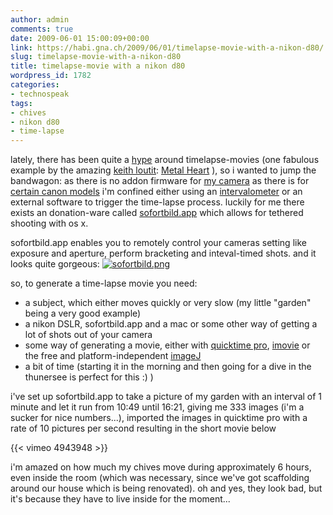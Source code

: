 ```yaml
---
author: admin
comments: true
date: 2009-06-01 15:00:09+00:00
link: https://habi.gna.ch/2009/06/01/timelapse-movie-with-a-nikon-d80/
slug: timelapse-movie-with-a-nikon-d80
title: timelapse-movie with a nikon d80
wordpress_id: 1782
categories:
- technospeak
tags:
- chives
- nikon d80
- time-lapse
---
```


lately, there has been quite a [hype](https://leumund.ch/2009/info/timelapse-movie-mit-chdk/) around timelapse-movies (one fabulous example by the amazing [keith loutit](https://vimeo.com/channels/keithloutitssydney): [Metal Heart](https://vimeo.com/2317118) ), so i wanted to jump the bandwagon: as there is no addon firmware for [my camera](https://www.flickr.com/cameras/nikon/d80/) as there is for [certain canon models](http://chdk.wikia.com/wiki/CHDK) i'm confined either using an [intervalometer](https://google.com/search?hl=en&client=safari&rls=en-us&q=intervalometer+arduino+nikon&btnG=Search&aq=f&oq=&aqi=) or an external software to trigger the time-lapse process. luckily for me there exists an donation-ware called [sofortbild.app](http://www.sofortbildapp.com/) which allows for tethered shooting with os x.

sofortbild.app enables you to remotely control your cameras setting like exposure and aperture, perform bracketing and inteval-timed shots. and it looks quite gorgeous:
[![sofortbild.png](https://habi.gna.ch/wp-content/uploads/2009/06/sofortbild.jpg)](https://habi.gna.ch/wp-content/uploads/2009/06/sofortbild.png)

so, to generate a time-lapse movie you need:

* a subject, which either moves quickly or very slow (my little "garden" being a very good example)
* a nikon DSLR, sofortbild.app and a mac or some other way of getting a lot of shots out of your camera
* some way of generating a movie, either with [quicktime pro](https://apple.com/quicktime/pro/), [imovie](http://www.apple.com/ilife/imovie/) or the free and platform-independent [imageJ](http://rsbweb.nih.gov/ij/)
* a bit of time (starting it in the morning and then going for a dive in the thunersee is perfect for this :) )

i've set up sofortbild.app to take a picture of my garden with an interval of 1 minute and let it run from 10:49 until 16:21, giving me 333 images (i'm a sucker for nice numbers...), imported the images in quicktime pro with a rate of 10 pictures per second resulting in the short movie below


{{< vimeo 4943948 >}}

i'm amazed on how much my chives move during approximately 6 hours, even inside the room (which was necessary, since we've got scaffolding around our house which is being renovated). oh and yes, they look bad, but it's because they have to live inside for the moment...
